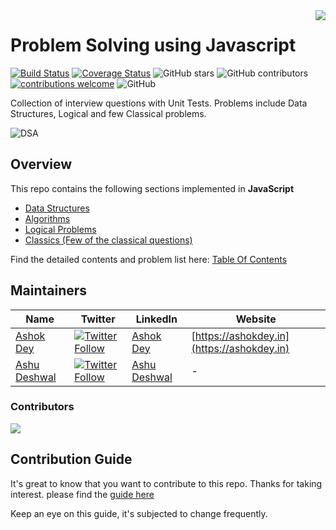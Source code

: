 <img src=".github/logo.png" align="right"/>

# Problem Solving using Javascript

[![Build Status](https://travis-ci.org/knaxus/problem-solving-javascript.svg?branch=master)](https://travis-ci.org/knaxus/problem-solving-javascript)
[![Coverage Status](https://coveralls.io/repos/github/knaxus/problem-solving-javascript/badge.svg?branch=master)](https://coveralls.io/github/knaxus/problem-solving-javascript?branch=master)
![GitHub stars](https://img.shields.io/github/stars/knaxus/problem-solving-javascript)
![GitHub contributors](https://img.shields.io/github/contributors/knaxus/problem-solving-javascript)
[![contributions welcome](https://img.shields.io/badge/contributions-welcome-brightgreen.svg?style=flat)](https://github.com/knaxus/problem-solving-javascript/issues)
![GitHub](https://img.shields.io/github/license/knaxus/problem-solving-javascript)

Collection of interview questions with Unit Tests. Problems include Data Structures, Logical and few Classical problems.

![DSA](.github/dsa.jpeg)

## Overview

This repo contains the following sections implemented in **JavaScript**

- [Data Structures](src/_DataStructures_)
- [Algorithms](src/_Algorithms_)
- [Logical Problems](src/_Problems_)
- [Classics (Few of the classical questions)](src/_Classics_)

Find the detailed contents and problem list here: [Table Of Contents](TOC.md)

## Maintainers

| Name                                      | Twitter                                                                                                                                                                                                        | LinkedIn                                                  | Website                                    |
| ----------------------------------------- | -------------------------------------------------------------------------------------------------------------------------------------------------------------------------------------------------------------- | --------------------------------------------------------- | ------------------------------------------ |
| [Ashok Dey](https://github.com/ashokdey)  | <a class="header-badge" target="_blank" href="https://twitter.com/intent/follow?screen_name=ashokdey_">![Twitter Follow](https://img.shields.io/twitter/follow/ashokdey_?label=%40ashokdey_&style=social) </a> | [Ashok Dey](https://linkedin.com/in/ashokdey)             | [https://ashokdey.in](https://ashokdey.in) |
| [Ashu Deshwal](https://github.com/TheSTL) | <a class="header-badge" target="_blank" href="https://twitter.com/follow?screen_name=_TheSTL_">![Twitter Follow](https://img.shields.io/twitter/follow/_TheSTL_?label=%40_TheSTL__&style=social) </a>          | [Ashu Deshwal](https://www.linkedin.com/in/ashu-deshwal/) | -                                          |

### Contributors

<a href = "https://github.com/knaxus/problem-solving-javascript/graphs/contributors">
   <img src = "https://contrib.rocks/image?repo=knaxus/problem-solving-javascript"/>
 </a>


## Contribution Guide

It's great to know that you want to contribute to this repo. Thanks for taking interest. please find the [guide here](https://github.com/knaxus/problem-solving-javascript/blob/master/CONTRIBUTING.md)

Keep an eye on this guide, it's subjected to change frequently.
